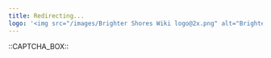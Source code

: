 ```yaml
---
title: Redirecting...
logo: '<img src="/images/Brighter Shores Wiki logo@2x.png" alt="Brighter Shores Wiki" width="120px">'
---
```


::CAPTCHA_BOX::
